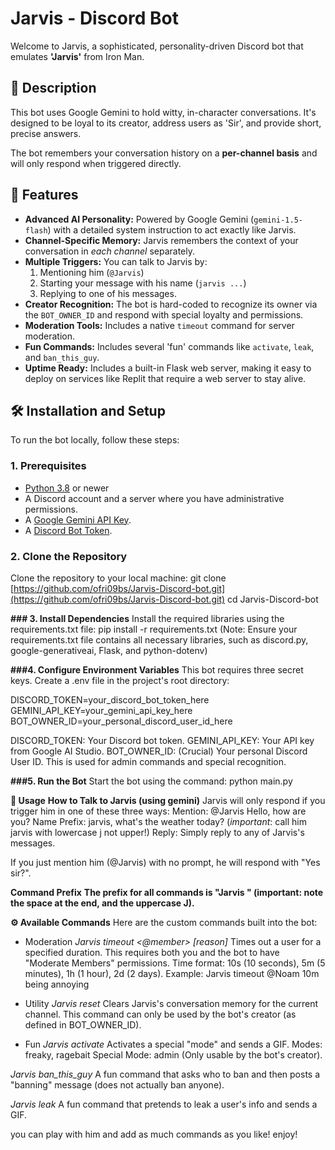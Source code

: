 # Jarvis - Discord Bot

Welcome to Jarvis, a sophisticated, personality-driven Discord bot that emulates **'Jarvis'** from Iron Man.

## 🌟 Description

This bot uses Google Gemini to hold witty, in-character conversations. It's designed to be loyal to its creator, address users as 'Sir', and provide short, precise answers.

The bot remembers your conversation history on a **per-channel basis** and will only respond when triggered directly.

## 🚀 Features

* **Advanced AI Personality:** Powered by Google Gemini (`gemini-1.5-flash`) with a detailed system instruction to act exactly like Jarvis.
* **Channel-Specific Memory:** Jarvis remembers the context of your conversation in *each channel* separately.
* **Multiple Triggers:** You can talk to Jarvis by:
    1.  Mentioning him (`@Jarvis`)
    2.  Starting your message with his name (`jarvis ...`)
    3.  Replying to one of his messages.
* **Creator Recognition:** The bot is hard-coded to recognize its owner via the `BOT_OWNER_ID` and respond with special loyalty and permissions.
* **Moderation Tools:** Includes a native `timeout` command for server moderation.
* **Fun Commands:** Includes several 'fun' commands like `activate`, `leak`, and `ban_this_guy`.
* **Uptime Ready:** Includes a built-in Flask web server, making it easy to deploy on services like Replit that require a web server to stay alive.

## 🛠️ Installation and Setup

To run the bot locally, follow these steps:

### 1. Prerequisites

* [Python 3.8](https://www.python.org/downloads/) or newer
* A Discord account and a server where you have administrative permissions.
* A [Google Gemini API Key](https://aistudio.google.com/app/apikey).
* A [Discord Bot Token](https://discord.com/developers/applications).

### 2. Clone the Repository

Clone the repository to your local machine:
git clone [https://github.com/ofri09bs/Jarvis-Discord-bot.git](https://github.com/ofri09bs/Jarvis-Discord-bot.git)
cd Jarvis-Discord-bot

**### 3. Install Dependencies**
Install the required libraries using the requirements.txt file:
pip install -r requirements.txt
(Note: Ensure your requirements.txt file contains all necessary libraries, such as discord.py, google-generativeai, Flask, and python-dotenv)

**###4. Configure Environment Variables**
This bot requires three secret keys. Create a .env file in the project's root directory:

DISCORD_TOKEN=your_discord_bot_token_here
GEMINI_API_KEY=your_gemini_api_key_here
BOT_OWNER_ID=your_personal_discord_user_id_here

DISCORD_TOKEN: Your Discord bot token.
GEMINI_API_KEY: Your API key from Google AI Studio.
BOT_OWNER_ID: (Crucial) Your personal Discord User ID. This is used for admin commands and special recognition.

**###5. Run the Bot**
Start the bot using the command:
python main.py

**💬 Usage**
**How to Talk to Jarvis (using gemini)**
Jarvis will only respond if you trigger him in one of these three ways:
Mention: @Jarvis Hello, how are you?
Name Prefix: jarvis, what's the weather today? (*important*: call him jarvis with lowercase j not upper!)
Reply: Simply reply to any of Jarvis's messages.

If you just mention him (@Jarvis) with no prompt, he will respond with "Yes sir?".

**Command Prefix**
**The prefix for all commands is "Jarvis " (important: note the space at the end, and the uppercase J).**

**⚙️ Available Commands**
Here are the custom commands built into the bot:
* Moderation
*Jarvis timeout <@member> <time> [reason]*
Times out a user for a specified duration.
This requires both you and the bot to have "Moderate Members" permissions.
Time format: 10s (10 seconds), 5m (5 minutes), 1h (1 hour), 2d (2 days).
Example: Jarvis timeout @Noam 10m being annoying

* Utility
*Jarvis reset*
Clears Jarvis's conversation memory for the current channel.
This command can only be used by the bot's creator (as defined in BOT_OWNER_ID).

* Fun
*Jarvis activate <mode>*
Activates a special "mode" and sends a GIF.
Modes: freaky, ragebait
Special Mode: admin (Only usable by the bot's creator).

*Jarvis ban_this_guy*
A fun command that asks who to ban and then posts a "banning" message (does not actually ban anyone).

*Jarvis leak <name>*
A fun command that pretends to leak a user's info and sends a GIF.

you can play with him and add as much commands as you like! enjoy!
